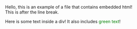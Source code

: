 Hello, this is an example of a file that contains embedded html!<br/>
This is after the line break.

<div>Here is some text inside a div! It also includes <span style="color:green">green text</span>!</div>
